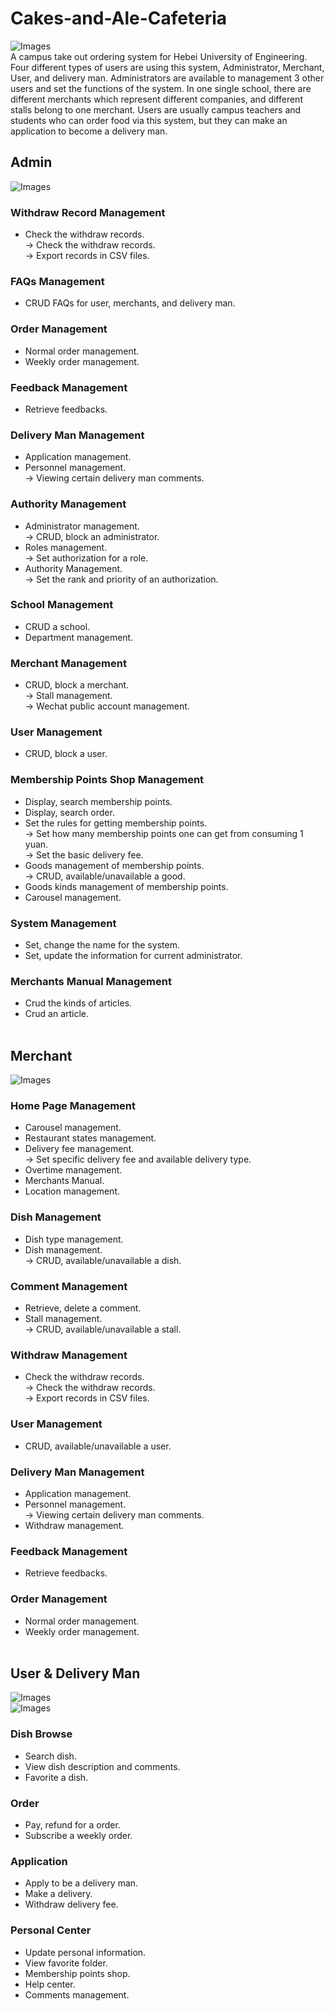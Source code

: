 # Cakes-and-Ale-Cafeteria
![Images](https://github.com/Tyrannus-Moore/Cakes-and-Ale-Cafeteria/blob/master/Images/source.png)   
 A campus take out ordering system for Hebei University of Engineering. 
 Four different types of users are using this system, Administrator, Merchant, User, and delivery man. Administrators are available to management 3 other users and set the functions of the system. In one single school, there are different merchants which represent different companies, and different stalls belong to one merchant.
Users are usually campus teachers and students who can order food via this system, but they can make an application to become a delivery man.  

## Admin
![Images](https://github.com/Tyrannus-Moore/Cakes-and-Ale-Cafeteria/blob/master/Images/demo9.png)   
### Withdraw Record Management
* Check the withdraw records.  
-> Check the withdraw records.  
-> Export records in CSV files.  

### FAQs Management
* CRUD FAQs for user, merchants, and delivery man.  

### Order Management
* Normal order management.  
* Weekly order management.  

### Feedback Management 
* Retrieve feedbacks.  

### Delivery Man Management
* Application management.  
* Personnel management.  
-> Viewing certain delivery man comments.  

### Authority Management  
* Administrator management.  
-> CRUD, block an administrator.  
* Roles management.  
-> Set authorization for a role.  
* Authority Management.  
-> Set the rank and priority of an authorization.  

### School Management
* CRUD a school.  
* Department management.  

### Merchant Management
* CRUD, block a merchant.  
-> Stall management.  
-> Wechat public account management.  

### User Management
* CRUD, block a user.  

### Membership Points Shop Management
* Display, search membership points.  
* Display, search order.  
* Set the rules for getting membership points.  
-> Set how many membership points one can get from consuming 1 yuan.  
-> Set the basic delivery fee.   
* Goods management of membership points.  
-> CRUD, available/unavailable a good.  
* Goods kinds management of membership points.  
* Carousel management.  

### System Management
* Set, change the name for the system.  
* Set, update the information for current administrator.  

### Merchants Manual Management
* Crud the kinds of articles.  
* Crud an article.  
 
## Merchant
![Images](https://github.com/Tyrannus-Moore/Cakes-and-Ale-Cafeteria/blob/master/Images/demo8.png)   
### Home Page Management
* Carousel management.  
* Restaurant states management.  
* Delivery fee management.  
-> Set specific delivery fee and available delivery type.  
* Overtime management.  
* Merchants Manual.  
* Location management.  

### Dish Management
* Dish type management.   
* Dish management.  
-> CRUD, available/unavailable a dish.  

### Comment Management
* Retrieve, delete a comment.  
* Stall management.  
-> CRUD, available/unavailable a stall.  

### Withdraw Management
* Check the withdraw records.  
-> Check the withdraw records.  
-> Export records in CSV files.  

### User Management
* CRUD, available/unavailable a user.  

### Delivery Man Management
* Application management.  
* Personnel management.  
-> Viewing certain delivery man comments.  
* Withdraw management.  

### Feedback Management 
* Retrieve feedbacks.  

### Order Management
* Normal order management.  
* Weekly order management.  
 
## User & Delivery Man
![Images](https://github.com/Tyrannus-Moore/Cakes-and-Ale-Cafeteria/blob/master/Images/demo1.jpg)   
![Images](https://github.com/Tyrannus-Moore/Cakes-and-Ale-Cafeteria/blob/master/Images/demo7.jpg)   
### Dish Browse
* Search dish.  
* View dish description and comments.  
* Favorite a dish.  

### Order
* Pay, refund for a order.  
* Subscribe a weekly order.  

### Application
* Apply to be a delivery man.  
* Make a delivery.  
* Withdraw delivery fee.  

### Personal Center
* Update personal information.  
* View favorite folder.  
* Membership points shop.  
* Help center.  
* Comments management.  

